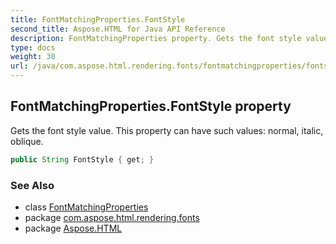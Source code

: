 ```yaml
---
title: FontMatchingProperties.FontStyle
second_title: Aspose.HTML for Java API Reference
description: FontMatchingProperties property. Gets the font style value. This property can have such values normal italic oblique
type: docs
weight: 30
url: /java/com.aspose.html.rendering.fonts/fontmatchingproperties/fontstyle/
---
```

## FontMatchingProperties.FontStyle property

Gets the font style value. This property can have such values: normal, italic, oblique.

```java
public String FontStyle { get; }
```

### See Also

* class [FontMatchingProperties](../)
* package [com.aspose.html.rendering.fonts](../../fontmatchingproperties/)
* package [Aspose.HTML](../../../)
